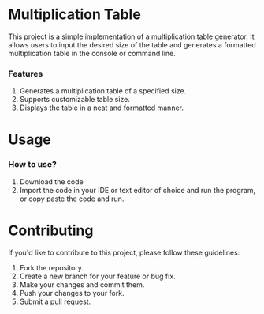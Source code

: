 # Multiplication Table
This project is a simple implementation of a multiplication table generator. It allows users to input the desired size of the table and generates a formatted multiplication table in the console or command line.

### Features
1. Generates a multiplication table of a specified size.
2. Supports customizable table size.
3. Displays the table in a neat and formatted manner.

# Usage
### How to use?
1. Download the code
2. Import the code in your IDE or text editor of choice and run the program, or copy paste the code and run.

# Contributing
If you'd like to contribute to this project, please follow these guidelines:

1. Fork the repository.
2. Create a new branch for your feature or bug fix.
3. Make your changes and commit them.
4. Push your changes to your fork.
5. Submit a pull request.

